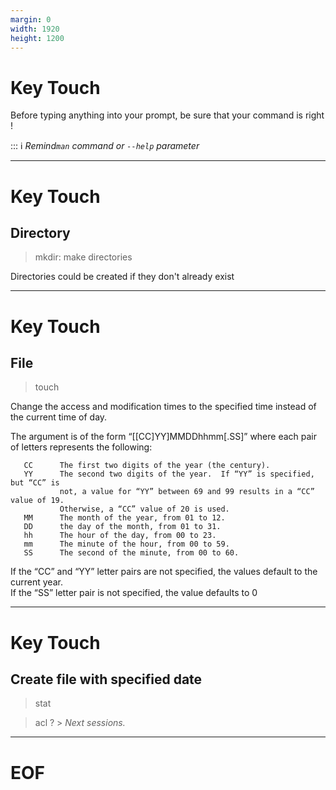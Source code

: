 ```yaml
---
margin: 0
width: 1920
height: 1200
---
```

<!-- .slide: data-auto-animate -->
# Key Touch

Before typing anything into your prompt,
be sure that your command is right !

::: ℹ _Remind`man` command or `--help` parameter_

---
<!-- .slide: data-auto-animate -->
# Key Touch
## Directory

> mkdir: make directories

Directories could be created if they don't already exist

---
<!-- .slide: data-auto-animate -->
# Key Touch
## File

> touch

Change the access and modification times to the specified time
instead of the current time of day.

The argument is of the form “[[CC]YY]MMDDhhmm[.SS]” where each pair of
letters represents the following:

       CC      The first two digits of the year (the century).
       YY      The second two digits of the year.  If “YY” is specified, but “CC” is
               not, a value for “YY” between 69 and 99 results in a “CC” value of 19.
               Otherwise, a “CC” value of 20 is used.
       MM      The month of the year, from 01 to 12.
       DD      the day of the month, from 01 to 31.
       hh      The hour of the day, from 00 to 23.
       mm      The minute of the hour, from 00 to 59.
       SS      The second of the minute, from 00 to 60.

If the “CC” and “YY” letter pairs are not specified,
the values default to the current year.  
If the “SS” letter pair is not specified, the value defaults to 0

---
<!-- .slide: data-auto-animate -->
# Key Touch
## Create file with specified date

> stat

> acl ? > _Next sessions._

---
# EOF